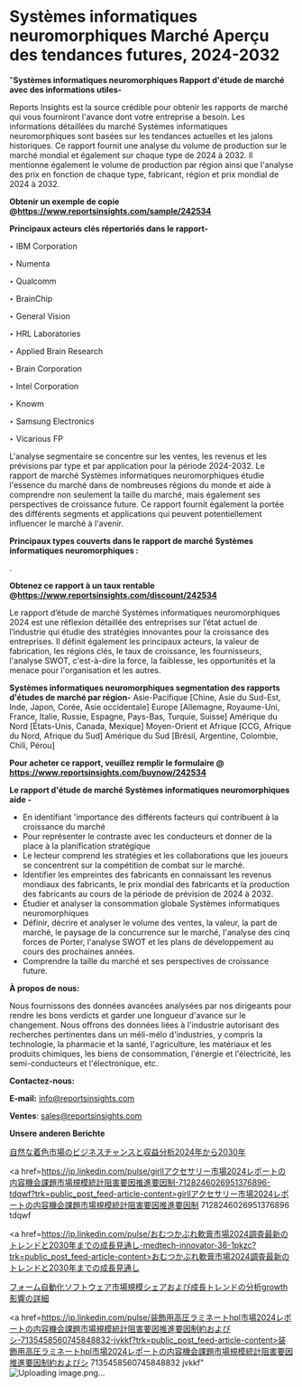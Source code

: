 # Systèmes informatiques neuromorphiques Marché Aperçu des tendances futures, 2024-2032

"<strong>Systèmes informatiques neuromorphiques Rapport d'étude de marché avec des informations utiles-</strong>

Reports Insights est la source crédible pour obtenir les rapports de marché qui vous fourniront l'avance dont votre entreprise a besoin. Les informations détaillées du marché Systèmes informatiques neuromorphiques sont basées sur les tendances actuelles et les jalons historiques. Ce rapport fournit une analyse du volume de production sur le marché mondial et également sur chaque type de 2024 à 2032. Il mentionne également le volume de production par région ainsi que l'analyse des prix en fonction de chaque type, fabricant, région et prix mondial de 2024 à 2032.

<strong><b>Obtenir un exemple de copie @</b></strong><a href=https://www.reportsinsights.com/sample/242534><strong><b>https://www.reportsinsights.com/sample/242534</b></strong></a>

<b>Principaux acteurs clés répertoriés dans le rapport-</b>

<b> </b>‣ IBM Corporation

‣ Numenta

‣ Qualcomm

‣ BrainChip

‣ General Vision

‣ HRL Laboratories

‣ Applied Brain Research

‣ Brain Corporation

‣ Intel Corporation

‣ Knowm

‣ Samsung Electronics

‣ Vicarious FP

L'analyse segmentaire se concentre sur les ventes, les revenus et les prévisions par type et par application pour la période 2024-2032. Le rapport de marché Systèmes informatiques neuromorphiques étudie l'essence du marché dans de nombreuses régions du monde et aide à comprendre non seulement la taille du marché, mais également ses perspectives de croissance future. Ce rapport fournit également la portée des différents segments et applications qui peuvent potentiellement influencer le marché à l'avenir.

<strong>Principaux types couverts dans le rapport de marché Systèmes informatiques neuromorphiques :</strong>

.

<strong><b>Obtenez ce rapport à un taux rentable @</b></strong><a href=https://www.reportsinsights.com/discount/242534><strong><b>https://www.reportsinsights.com/discount/242534</b></strong></a>

Le rapport d’étude de marché Systèmes informatiques neuromorphiques 2024 est une réflexion détaillée des entreprises sur l’état actuel de l’industrie qui étudie des stratégies innovantes pour la croissance des entreprises. Il définit également les principaux acteurs, la valeur de fabrication, les régions clés, le taux de croissance, les fournisseurs, l'analyse SWOT, c'est-à-dire la force, la faiblesse, les opportunités et la menace pour l'organisation et les autres.

<strong>Systèmes informatiques neuromorphiques segmentation des rapports d'études de marché par région-</strong>
Asie-Pacifique [Chine, Asie du Sud-Est, Inde, Japon, Corée, Asie occidentale]
Europe [Allemagne, Royaume-Uni, France, Italie, Russie, Espagne, Pays-Bas, Turquie, Suisse]
Amérique du Nord [États-Unis, Canada, Mexique]
Moyen-Orient et Afrique [CCG, Afrique du Nord, Afrique du Sud]
Amérique du Sud [Brésil, Argentine, Colombie, Chili, Pérou]

<strong>Pour acheter ce rapport, veuillez remplir le formulaire @   <a href=https://www.reportsinsights.com/buynow/242534>https://www.reportsinsights.com/buynow/242534</a></strong>

<strong>Le rapport d'étude de marché Systèmes informatiques neuromorphiques aide -</strong>
<ul>
  <li>En identifiant 'importance des différents facteurs qui contribuent à la croissance du marché</li>
  <li>Pour représenter le contraste avec les conducteurs et donner de la place à la planification stratégique</li>
  <li>Le lecteur comprend les stratégies et les collaborations que les joueurs se concentrent sur la compétition de combat sur le marché.</li>
  <li>Identifier les empreintes des fabricants en connaissant les revenus mondiaux des fabricants, le prix mondial des fabricants et la production des fabricants au cours de la période de prévision de 2024 à 2032.</li>
  <li>Étudier et analyser la consommation globale Systèmes informatiques neuromorphiques</li>
  <li>Définir, décrire et analyser le volume des ventes, la valeur, la part de marché, le paysage de la concurrence sur le marché, l'analyse des cinq forces de Porter, l'analyse SWOT et les plans de développement au cours des prochaines années.</li>
  <li>Comprendre la taille du marché et ses perspectives de croissance future.</li>
</ul>
<strong>À propos de nous:</strong>

Nous fournissons des données avancées analysées par nos dirigeants pour rendre les bons verdicts et garder une longueur d'avance sur le changement. Nous offrons des données liées à l'industrie autorisant des recherches pertinentes dans un méli-mélo d'industries, y compris la technologie, la pharmacie et la santé, l'agriculture, les matériaux et les produits chimiques, les biens de consommation, l'énergie et l'électricité, les semi-conducteurs et l'électronique, etc.

<strong>Contactez-nous:</strong>

<strong>E-mail:</strong> <a href=mailto:info@reportsinsights.com>info@reportsinsights.com</a>

<strong>Ventes</strong>: <a href=mailto:sales@reportsinsights.com>sales@reportsinsights.com</a>

<strong>Unsere anderen Berichte</strong>

<a href=https://www.linkedin.com/pulse/自然な着色市場のビジネスチャンスと収益分析2024年から2030年-reports-insights-expert-tydkf/>自然な着色市場のビジネスチャンスと収益分析2024年から2030年</a>

<a href=https://jp.linkedin.com/pulse/girllアクセサリー市場2024レポートの内容機会課題市場規模統計阻害要因推進要因制-7128246026951376896-tdqwf?trk=public_post_feed-article-content>girllアクセサリー市場2024レポートの内容機会課題市場規模統計阻害要因推進要因制 7128246026951376896 tdqwf</a>

<a href=https://jp.linkedin.com/pulse/おむつかぶれ軟膏市場2024調査最新のトレンドと2030年までの成長見通し-medtech-innovator-36-1pkzc?trk=public_post_feed-article-content>おむつかぶれ軟膏市場2024調査最新のトレンドと2030年までの成長見通し</a>

<a href=https://www.linkedin.com/pulse/フォーム自動化ソフトウェア市場規模シェアおよび成長トレンドの分析growth影響の詳細-reportsinsights-pvt-ltd-4mtrf/>フォーム自動化ソフトウェア市場規模シェアおよび成長トレンドの分析growth影響の詳細</a>

<a href=https://jp.linkedin.com/pulse/装飾用高圧ラミネートhpl市場2024レポートの内容機会課題市場規模統計阻害要因推進要因制約およびシ-7135458560745848832-jvkkf?trk=public_post_feed-article-content>装飾用高圧ラミネートhpl市場2024レポートの内容機会課題市場規模統計阻害要因推進要因制約およびシ 7135458560745848832 jvkkf</a>"
![Uploading image.png…]()
